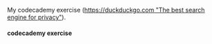 My codecademy exercise ([https://duckduckgo.com "The best search engine for privacy"](https://vicky-wyq.github.io/)).

#### codecademy exercise

